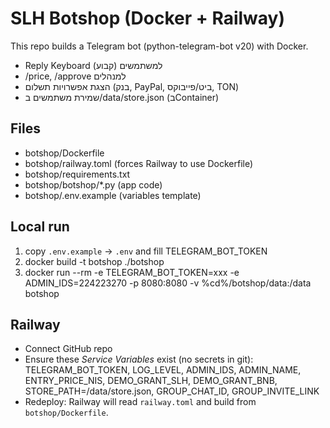 # SLH Botshop (Docker + Railway)

This repo builds a Telegram bot (python-telegram-bot v20) with Docker.
- Reply Keyboard (קבוע) למשתמשים
- /price, /approve למנהלים
- הצגת אפשרויות תשלום (בנק, PayPal, ביט/פייבוקס, TON)
- שמירת משתמשים ב/data/store.json (בContainer)

## Files
- botshop/Dockerfile
- botshop/railway.toml  (forces Railway to use Dockerfile)
- botshop/requirements.txt
- botshop/botshop/*.py  (app code)
- botshop/.env.example  (variables template)

## Local run
1) copy `.env.example` -> `.env` and fill TELEGRAM_BOT_TOKEN
2) docker build -t botshop ./botshop
3) docker run --rm -e TELEGRAM_BOT_TOKEN=xxx -e ADMIN_IDS=224223270 -p 8080:8080 -v %cd%/botshop/data:/data botshop

## Railway
- Connect GitHub repo
- Ensure these *Service Variables* exist (no secrets in git):
  TELEGRAM_BOT_TOKEN, LOG_LEVEL, ADMIN_IDS, ADMIN_NAME, ENTRY_PRICE_NIS,
  DEMO_GRANT_SLH, DEMO_GRANT_BNB, STORE_PATH=/data/store.json,
  GROUP_CHAT_ID, GROUP_INVITE_LINK
- Redeploy: Railway will read `railway.toml` and build from `botshop/Dockerfile`.